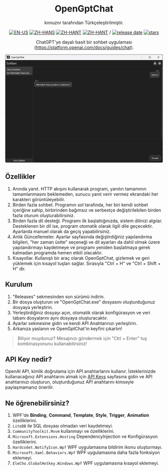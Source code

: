 <div align=center>

# OpenGptChat 

knnuznr tarafından Türkçeleştirilmiştir.

[![EN-US](https://img.shields.io/badge/EN-US-blue)](README.md) [![ZH-HANS](https://img.shields.io/badge/中文-简体-red)](README_ZH-HANS.md) [![ZH-HANT](https://img.shields.io/badge/中文-繁体-red)](README_ZH-HANT.md) [![ZH-HANT](https://img.shields.io/badge/TR-TR-red)](README_tr.md) / [![release date](https://img.shields.io/github/release-date/SlimeNull/OpenGptChat)](https://github.com/knnuznr/OpenGptChat/releases) [![stars](https://img.shields.io/github/stars/knnuznr/OpenGptChat?style=flat)](https://github.com/SlimeNull/OpenGptChat/pulse)

 
ChatGPT'ye dayalı basit bir sohbet uygulaması (https://platform.openai.com/docs/guides/chat).

![Preview](assets/preview3_dark_tr.png)

</div>



## Özellikler

1. Anında yanıt. HTTP akışını kullanarak program, yanıtın tamamının tamamlanmasını beklemeden, sunucu yanıt verir vermez ekrandaki her karakteri görüntüleyebilir.
2. Birden fazla sohbet. Programın sol tarafında, her biri kendi sohbet içeriğine sahip, birbirinden bağımsız ve serbestçe değiştirilebilen birden fazla oturum oluşturabilirsiniz.
3. Birden fazla dil desteği. Programı ilk başlattığınızda, sistem dilinizi algılar. Desteklenen bir dil ise, program otomatik olarak ilgili dile geçecektir. Ayarlarda manuel olarak da geçiş yapabilirsiniz.
4. Anlık Güncellemeler. Ayarlar sayfasında değiştirdiğiniz yapılandırma bilgileri, "her zaman üstte" seçeneği ve dil ayarları da dahil olmak üzere yapılandırmayı kaydetmeye ve programı yeniden başlatmaya gerek kalmadan programda hemen etkili olacaktır.
5. Kısayollar. Kullanışlı bir araç olarak OpenGptChat, gizlemek ve geri yüklemek için kısayol tuşları sağlar. Sırasıyla "Ctrl + H" ve "Ctrl + Shift + H" dir.

## Kurulum

1. "Releases" sekmesinden son sürümü indirin.
2. Bir dosya oluşturun ve "OpenGptChat.exe" dosyasını oluşturduğunuz dosyaya yerleştirin.
3. Yerleştirdiğiniz dosyayı açın, otomatik olarak konfigürasyon ve veri tabanı dosyalarını aynı dosyaya oluşturacaktır.
4. Ayarlar sekmesine gidin ve kendi API Anahtarınızı yerleştirin.
5. Arkanıza yaslanın ve OpenGptChat'in keyfini çıkartın!

> Biliyor muydunuz? Mesajınızı göndermek için "Ctrl + Enter" tuş kombinasyonunu kullanabilirsiniz!

## API Key nedir?

OpenAI API, kimlik doğrulama için API anahtarlarını kullanır. İsteklerinizde kullanacağınız API anahtarını almak için [API Keys](https://platform.openai.com/account/api-keys) sayfasına gidin ve API anahtarınızı oluşturun, oluşturduğunuz API anahtarını kimseyle paylaşmamanız önerilir.

## Ne öğrenebilirsiniz?

1. WPF'de **Binding**, **Command**, **Template**, **Style**, **Trigger**, **Animation** özelliklerini.
2. `LiteDB` ile SQL dosyası olmadan veri kaydetmeyi.
3. `CommunityToolkit.Mvvm` kullanmayı ve özelliklerini.
4. `Microsoft.Extensions.Hosting` DependencyInjection ve Konfigürasyon özelliklerini.
5. `Hardcodet.NotifyIcon.Wpf` WPF uygulamasına bildirim ikonu oluşturmayı.
6. `Microsoft.Xaml.Behaviors.Wpf` WPF uygulamasına daha fazla fonksiyon eklemeyi.
7. `EleCho.GlobalHotkey.Windows.Wpf` WPF uygulamasına kısayol eklemeyi.
